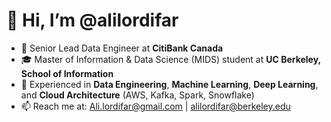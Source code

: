 # 👋 Hi, I’m @alilordifar

- 🚀 Senior Lead Data Engineer at **CitiBank Canada**  
- 🎓 Master of Information & Data Science (MIDS) student at **UC Berkeley, School of Information**  
- 👀 Experienced in **Data Engineering**, **Machine Learning**, **Deep Learning**, and **Cloud Architecture** (AWS, Kafka, Spark, Snowflake)  
- 📫 Reach me at: [Ali.lordifar@gmail.com](mailto:Ali.lordifar@gmail.com) | [alilordifar@berkeley.edu](mailto:alilordifar@berkeley.edu)

<!---
alilordifar/alilordifar is a ✨ special ✨ repository because its `README.md` (this file) appears on your GitHub profile.
You can click the Preview link to take a look at your changes.
--->
